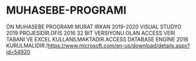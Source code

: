 # MUHASEBE-PROGRAMI
ÖN MUHASEBE PROGRAMI
MURAT IRKAN 2019-2020
VISUAL STUDYO 2019 PROJESİDİR.OFİS 2016 32 BIT VERSIYONU OLAN ACCESS VERİ TABANI VE EXCEL KULLANILMAKTADIR.ACCESS DATABASE ENGİNE 2016 
KURULMALIDIR.!https://www.microsoft.com/en-us/download/details.aspx?id=54920

